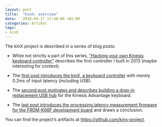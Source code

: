 ```yaml
---
layout: post
title:  "kinX: overview"
date:   2018-04-17 17:48:00 +02:00
categories: Artikel
tags:
- kinX
---
```


The kinX project is described in a series of blog posts:

* While not strictly a part of this series, [“Hacking your own Kinesis keyboard
controller”](/posts/2013-03-21-kinesis_custom_controller/) describes the first
controller I built in 2013 (maybe interesting for context).

* The [first post introduces the kinX, a keyboard
  controller](/posts/2018-04-17-kinx-keyboard-controller/) with merely 0.2ms of
  input latency (including USB).

* The [second post motivates and describes building a drop-in replacement USB
  hub](/posts/2018-04-17-kinx-usb-hub/) for the Kinesis Advantage keyboard.

* The [last post introduces the processing latency measurement firmware for the
  FRDM-K66F development board](/posts/2018-04-17-kinx-latency-measurement/) and
  draws a conclusion.

You can find the project’s artifacts at https://github.com/kinx-project.

